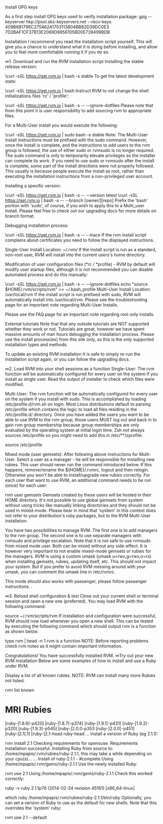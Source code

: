 Install GPG keys

As a first step install GPG keys used to verify installation package:
gpg --keyserver hkp://pool.sks-keyservers.net --recv-keys 409B6B1796C275462A1703113804BB82D39DC0E3 7D2BAF1CF37B13E2069D6956105BD0E739499BDB


Installation
I recommend you read the installation script yourself. This will give you a chance to understand what it is doing before installing, and allow you to feel more comfortable running it if you do so.

∞1. Download and run the RVM installation script
Installing the stable release version:

\curl -sSL https://get.rvm.io | bash -s stable
To get the latest development state:

\curl -sSL https://get.rvm.io | bash
Instruct RVM to not change the shell initializations files 'rc' / 'profile':

\curl -sSL https://get.rvm.io | bash -s -- --ignore-dotfiles
Please note that from this point it is user responsibility to add sourcing rvm to appropriate files.

For a Multi-User install you would execute the following:

\curl -sSL https://get.rvm.io | sudo bash -s stable
Note: The Multi-User install instructions must be prefixed with the  sudo command. However, once the install is complete, and the instructions to add users to the  rvm group is followed, the use of either sudo or rvmsudo is no longer required. The sudo command is only to temporarily elevate privileges so the installer can complete its work. If you need to use sudo or rvmsudo after the install is complete, some part of the install directions were not properly followed. This usually is because people execute the install as root, rather than executing the installation instructions from a non-privileged user account.

Installing a specific version:

\curl -sSL https://get.rvm.io | bash -s -- --version latest
\curl -sSL https://get.rvm.io | bash -s -- --branch [owner/][repo]
Prefix the 'bash' portion with 'sudo', of course, if you wish to apply this to a Multi_user Install. Please feel free to check out our upgrading docs for more details on branch format.

Debugging installation process:

\curl -sSL https://get.rvm.io | bash -s -- --trace
If the rvm install script complains about certificates you need to follow the displayed instructions.

Single-User Install Location: ~/.rvm/
If the install script is run as a standard, non-root user, RVM will install into the current users's home directory.

Modification of user configuration files (*rc / *profile) - RVM by default will modify user startup files, although it is not recommended you can disable automated process and do this manually:

\curl -sSL https://get.rvm.io | bash -s -- --ignore-dotfiles
echo "source $HOME/.rvm/scripts/rvm" >> ~/.bash_profile
Multi-User Install Location: /usr/local/rvm
If the install script is run prefixed with sudo, RVM will automatically install into /usr/local/rvm. Please see the troubleshooting page for an important note regarding Multi-User Installs.

Please see the FAQ page for an important note regarding root only installs.

External tutorials
Note that that any outside tutorials are NOT supported whether they work or not. Tutorials are great, however we have spent massive amounts of man hours debugging the installation process. Please use the install process(es) from this site only, as this is the only supported installation types and methods.

To update an existing RVM installation
It is safe to simply re-run the installation script again, or you can follow the upgrading docs.

∞2. Load RVM into your shell sessions as a function
Single-User:
The rvm function will be automatically configured for every user on the system if you install as single user. Read the output of installer to check which files were modified.

Multi-User:
The rvm function will be automatically configured for every user on the system if you install with sudo. This is accomplished by loading /etc/profile.d/rvm.sh on login. Most Linux distributions default to parsing /etc/profile which contains the logic to load all files residing in the /etc/profile.d/ directory. Once you have added the users you want to be able to use RVM to the rvm group, those users MUST log out and back in to gain rvm group membership because group memberships are only evaluated by the operating system at initial login time. Zsh not always sources /etc/profile so you might need to add this in /etc/**/zprofile:

source /etc/profile

Mixed mode (user gemsets):
After following above instructions for Multi-User.
Select a user as a manager - he will be responsible for installing new rubies. This user should never run the command introduced below. If this happens, remove/rename the ${HOME}/.rvmrc, logout and then relogin. Otherwise you won't be able to install/upgrade new rubies correctly.
For each user that want to use RVM, an additional command needs to be run (once) for each user:

  rvm user gemsets
Gemsets created by these users will be hosted in their HOME directory. It's not possible to use global gemsets from system without using tricks like manually linking directories and they should not be used in mixed-mode. Please bear in mind that 'system' in this context does not refer to your distribution's ruby packages, but to the RVM Multi-User installation.

You have two possibilities to manage RVM. The first one is to add managers to the rvm group. The second one is to use separate managers with rvmsudo and privilege escalation. Note that it is not safe to use  rvmsudo from mixed mode user. Both can be mixed without any side-effect. It is however very important to not enable mixed-mode gemsets or rubies for the managers. RVM is using a custom umask (umask u=rwx,g=rwx,o=rx) when installing gemsets, rubies, updating itself, etc. This should not impact your system. But if you prefer to avoid RVM messing around with your umask, you can comment the umask line in /etc/rvmrc.

This mode should also works with passenger, please follow passenger instructions. .

∞3. Reload shell configuration & test
Close out your current shell or terminal session and open a new one (preferred). You may load RVM with the following command:

source ~/.rvm/scripts/rvm
If installation and configuration were successful, RVM should now load whenever you open a new shell. This can be tested by executing the following command which should output rvm is a function as shown below.

type rvm | head -n 1
rvm is a function
NOTE: Before reporting problems check rvm notes as it might contain important information.

Congratulations! You have successfully installed RVM.
∞Try out your new RVM installation
Below are some examples of how to install and use a Ruby under RVM.

Display a list of all known rubies. NOTE: RVM can install many more Rubies not listed.

rvm list known
# MRI Rubies
[ruby-]1.8.6[-p420]
[ruby-]1.8.7[-p374]
[ruby-]1.9.1[-p431]
[ruby-]1.9.2[-p320]
[ruby-]1.9.3[-p545]
[ruby-]2.0.0-p353
[ruby-]2.0.0[-p451]
[ruby-]2.1[.1]
[ruby-]2.1-head
ruby-head
...
Install a version of Ruby (eg 2.1.1):

rvm install 2.1
Checking requirements for opensuse.
Requirements installation successful.
Installing Ruby from source to: /home/mpapis/.rvm/rubies/ruby-2.1.1, this may take a while depending on your cpu(s)...
...
Install of ruby-2.1.1 - #complete
Using /home/mpapis/.rvm/gems/ruby-2.1.1
Use the newly installed Ruby:

rvm use 2.1
Using /home/mpapis/.rvm/gems/ruby-2.1.1
Check this worked correctly:

ruby -v
ruby 2.1.1p76 (2014-02-24 revision 45161) [x86_64-linux]

which ruby
/home/mpapis/.rvm/rubies/ruby-2.1.1/bin/ruby
Optionally, you can set a version of Ruby to use as the default for new shells. Note that this overrides the 'system' ruby:

rvm use 2.1 --default 



